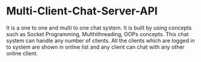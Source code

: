 # Multi-Client-Chat-Server-API
It is a one to one and multi to one chat system. It is built by using concepts such as Socket Programming, Multhithreading, OOPs concepts. This chat system can handle any number of clients. All the clients which are logged in to system are shown in online list and any client can chat with any other online client.
